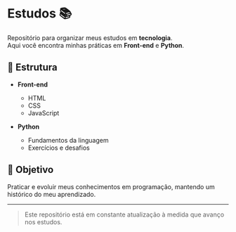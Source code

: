 # Estudos 📚

Repositório para organizar meus estudos em **tecnologia**.  
Aqui você encontra minhas práticas em **Front-end** e **Python**.

## 📂 Estrutura

- **Front-end**
  - HTML
  - CSS
  - JavaScript

- **Python**
  - Fundamentos da linguagem
  - Exercícios e desafios

## 🚀 Objetivo
Praticar e evoluir meus conhecimentos em programação, mantendo um histórico do meu aprendizado.

---
> Este repositório está em constante atualização à medida que avanço nos estudos.

